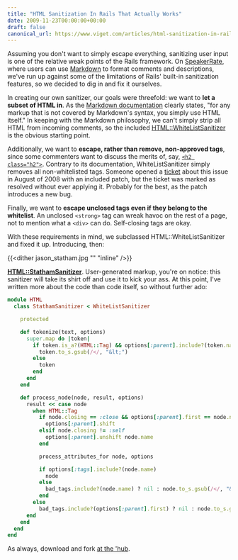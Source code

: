 ```yaml
---
title: "HTML Sanitization In Rails That Actually Works"
date: 2009-11-23T00:00:00+00:00
draft: false
canonical_url: https://www.viget.com/articles/html-sanitization-in-rails-that-actually-works/
---
```


Assuming you don't want to simply escape everything, sanitizing user
input is one of the relative weak points of the Rails framework. On
[SpeakerRate](http://speakerrate.com/), where users can use
[Markdown](http://daringfireball.net/projects/markdown/) to format
comments and descriptions, we've run up against some of the limitations
of Rails' built-in sanitization features, so we decided to dig in and
fix it ourselves.

In creating our own sanitizer, our goals were threefold: we want to
**let a subset of HTML in**. As the [Markdown
documentation](http://daringfireball.net/projects/markdown/syntax#html)
clearly states, "for any markup that is not covered by Markdown's
syntax, you simply use HTML itself." In keeping with the Markdown
philosophy, we can't simply strip all HTML from incoming comments, so
the included
[HTML::WhiteListSanitizer](https://github.com/rails/rails/blob/master/actionpack/lib/action_controller/vendor/html-scanner/html/sanitizer.rb#LID60)
is the obvious starting point.

Additionally, we want to **escape, rather than remove, non-approved
tags**, since some commenters want to discuss the merits of, say,
[`<h2 class="h2">`](http://speakerrate.com/talks/1698-object-oriented-css#c797).
Contrary to its documentation, WhiteListSanitizer simply removes all
non-whitelisted tags. Someone opened a
[ticket](https://rails.lighthouseapp.com/projects/8994-ruby-on-rails/tickets/916)
about this issue in August of 2008 with an included patch, but the
ticket was marked as resolved without ever applying it. Probably for the
best, as the patch introduces a new bug.

Finally, we want to **escape unclosed tags even if they belong to the
whitelist**. An unclosed `<strong>` tag can wreak havoc on the rest of a
page, not to mention what a `<div>` can do. Self-closing tags are okay.

With these requirements in mind, we subclassed HTML::WhiteListSanitizer
and fixed it up. Introducing, then:

{{<dither jason_statham.jpg "" "inline" />}}

[**HTML::StathamSanitizer**](https://gist.github.com/241114).
User-generated markup, you're on notice: this sanitizer will take its
shirt off and use it to kick your ass. At this point, I've written more
about the code than code itself, so without further ado:

```ruby
module HTML
  class StathamSanitizer < WhiteListSanitizer

    protected

    def tokenize(text, options)
      super.map do |token|
        if token.is_a?(HTML::Tag) && options[:parent].include?(token.name)
          token.to_s.gsub(/</, "&lt;")
        else
          token
        end
      end
    end

    def process_node(node, result, options)
      result << case node
        when HTML::Tag
          if node.closing == :close && options[:parent].first == node.name
            options[:parent].shift
          elsif node.closing != :self
            options[:parent].unshift node.name
          end

          process_attributes_for node, options

          if options[:tags].include?(node.name)
            node
          else
            bad_tags.include?(node.name) ? nil : node.to_s.gsub(/</, "&lt;")
          end
        else
          bad_tags.include?(options[:parent].first) ? nil : node.to_s.gsub(/</, "&lt;")
      end
    end
  end
end
```

As always, download and fork [at the
'hub](https://gist.github.com/241114).
